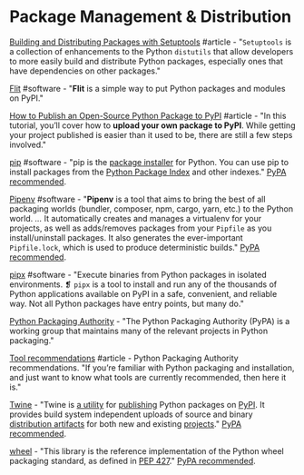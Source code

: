 # Package Management & Distribution

[Building and Distributing Packages with Setuptools](https://setuptools.readthedocs.io/en/latest/setuptools.html) \#article - "`Setuptools` is a collection of enhancements to the Python `distutils` that allow developers to more easily build and distribute Python packages, especially ones that have dependencies on other packages."

[Flit](https://flit.readthedocs.io/en/latest/) \#software - "**Flit** is a simple way to put Python packages and modules on PyPI."

[How to Publish an Open-Source Python Package to PyPI](https://realpython.com/pypi-publish-python-package/) \#article - "In this tutorial, you’ll cover how to **upload your own package to PyPI**. While getting your project published is easier than it used to be, there are still a few steps involved."

[pip](https://pip.pypa.io/en/stable/) \#software - "pip is the [package installer](https://packaging.python.org/en/latest/current/) for Python. You can use pip to install packages from the [Python Package Index](https://pypi.org/) and other indexes." [PyPA recommended](https://packaging.python.org/guides/tool-recommendations/).

[Pipenv](https://docs.pipenv.org/en/latest/#pipenv-python-dev-workflow-for-humans) \#software - "**Pipenv** is a tool that aims to bring the best of all packaging worlds \(bundler, composer, npm, cargo, yarn, etc.\) to the Python world. _..._ It automatically creates and manages a virtualenv for your projects, as well as adds/removes packages from your `Pipfile` as you install/uninstall packages. It also generates the ever-important `Pipfile.lock`, which is used to produce deterministic builds." [PyPA recommended](https://packaging.python.org/guides/tool-recommendations/).

[pipx](https://pipxproject.github.io/pipx/) \#software - "Execute binaries from Python packages in isolated environments. ❡ `pipx` is a tool to install and run any of the thousands of Python applications available on PyPI in a safe, convenient, and reliable way. Not all Python packages have entry points, but many do."

[Python Packaging Authority](https://www.pypa.io/en/latest/) - "The Python Packaging Authority \(PyPA\) is a working group that maintains many of the relevant projects in Python packaging."

[Tool recommendations](https://packaging.python.org/guides/tool-recommendations/) \#article - Python Packaging Authority recommendations. "If you’re familiar with Python packaging and installation, and just want to know what tools are currently recommended, then here it is."

[Twine](https://github.com/pypa/twine) - "Twine is [a utility](https://pypi.org/project/twine/) for [publishing](https://packaging.python.org/tutorials/distributing-packages/) Python packages on [PyPI](https://pypi.org/). It provides build system independent uploads of source and binary [distribution artifacts](https://github.com/pypa/twine/blob/master/distributions) for both new and existing [projects](https://packaging.python.org/glossary/#term-project)." [PyPA recommended](https://packaging.python.org/guides/tool-recommendations/).

[wheel](https://wheel.readthedocs.io/en/latest/) - "This library is the reference implementation of the Python wheel packaging standard, as defined in [PEP 427](https://www.python.org/dev/peps/pep-0427/)." [PyPA recommended](https://packaging.python.org/guides/tool-recommendations/).

